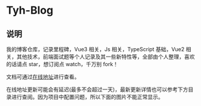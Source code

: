# Tyh-Blog

## 说明

我的博客仓库，记录里程碑，Vue3 相关，Js 相关，TypeScript 基础，Vue2 相关，其他技术，前端面试题等个人记录及其一些新特性等，全部由个人整理，喜欢的话请点 star，想订阅点 watch，千万别 fork！

文档可通过[在线地址](https://tianyuhao.cn/blog)进行查看。

在线地址更新可能会有延迟(最多不会超过一天)，最新更新详情也可以参考下方目录进行查阅。因为项目中配置问题，所以下面的图片不能正常显示。
